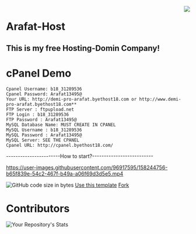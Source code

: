 <img text align="right" src="https://user-images.githubusercontent.com/96917595/164056113-e4351318-c2ef-448c-965a-5087d5e0a27b.png">

# Arafat-Host

## This is my free Hosting-Domin Company!               



# cPanel Demo

    Cpanel Username: b18_31289536
    Cpanel Password: Arafat13495@
    Your URL: http://demi-pro-arafat.byethost18.com or http://www.demi-pro-arafat.byethost18.com**
    FTP Server : ftpupload.net
    FTP Login : b18_31289536
    FTP Password : Arafat13495@
    MySQL Database Name: MUST CREATE IN CPANEL
    MySQL Username : b18_31289536
    MySQL Password : Arafat13495@
    MySQL Server: SEE THE CPANEL
    Cpanel URL: http://cpanel.byethost18.com/


-----------------------How to start?--------------------------

https://user-images.githubusercontent.com/96917595/158244756-b65f839e-54c2-467f-b49a-a06f69d3d5e5.mp4

<img alt="GitHub code size in bytes" src="https://img.shields.io/github/languages/code-size/proarafat/host?label=File%20Size">  <a class="github-button" href="https://github.com/proarafat/host/generate" data-color-scheme="no-preference: dark_high_contrast; light: light; dark: dark;" data-size="large" aria-label="Use this template proarafat/host on GitHub">Use this template</a>   <a class="github-button" href="https://github.com/proarafat/host/fork" data-color-scheme="no-preference: dark_high_contrast; light: light; dark: dark;" data-size="large" data-show-count="true" aria-label="Fork proarafat/host on GitHub">Fork</a>

# Contributors
![Your Repository's Stats](https://contrib.rocks/image?repo=proarafat/host)



